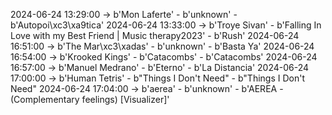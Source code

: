 2024-06-24 13:29:00 -> b'Mon Laferte' - b'unknown' - b'Autopoi\xc3\xa9tica'
2024-06-24 13:33:00 -> b'Troye Sivan' - b'Falling In Love with my Best Friend | Music therapy2023' - b'Rush'
2024-06-24 16:51:00 -> b'The Mar\xc3\xadas' - b'unknown' - b'Basta Ya'
2024-06-24 16:54:00 -> b'Krooked Kings' - b'Catacombs' - b'Catacombs'
2024-06-24 16:57:00 -> b'Manuel Medrano' - b'Eterno' - b'La Distancia'
2024-06-24 17:00:00 -> b'Human Tetris' - b"Things I Don't Need" - b"Things I Don't Need"
2024-06-24 17:04:00 -> b'aerea' - b'unknown' - b'AEREA - (Complementary feelings) [Visualizer]'
